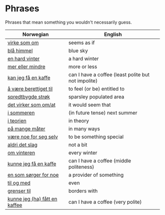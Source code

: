# Phrases

Phrases that mean something you wouldn't necessarily guess.

| Norwegian | English |
| --- | --- |
| [virke som om](https://www.ordnett.no/search?language=no&phrase=virke%20som%20om) | seems as if |
| [blå himmel](https://www.ordnett.no/search?language=no&phrase=blå%20himmel) | blue sky |
| [en hard vinter](https://www.ordnett.no/search?language=no&phrase=en%20hard%20vinter) | a hard winter |
| [mer eller mindre](https://www.ordnett.no/search?language=no&phrase=mer%20eller%20mindre) | more or less |
| [kan jeg få en kaffe](https://www.ordnett.no/search?language=no&phrase=kan%20jeg%20få%20en%20kaffe) | can I have a coffee (least polite but not impolite) |
| [å være berettiget til](https://www.ordnett.no/search?language=no&phrase=å%20være%20berettiget%20til) | to feel (or be) entitled to |
| [spredtbygde strøk](https://www.ordnett.no/search?language=no&phrase=spredtbygde%20strøk) | sparsley populated area |
| [det virker som om/at](https://www.ordnett.no/search?language=no&phrase=det%20virker%20som%20om/at) | it would seem that |
| [i sommeren](https://www.ordnett.no/search?language=no&phrase=i%20sommeren) | (in future tense) next summer |
| [i teorien](https://www.ordnett.no/search?language=no&phrase=i%20teorien) | in theory |
| [på mange måter](https://www.ordnett.no/search?language=no&phrase=på%20mange%20måter) | in many ways |
| [være noe for seg selv](https://www.ordnett.no/search?language=no&phrase=være%20noe%20for%20seg%20selv) | to be something special |
| [aldri det slag](https://www.ordnett.no/search?language=no&phrase=aldri%20det%20slag) | not a bit |
| [om vinteren](https://www.ordnett.no/search?language=no&phrase=om%20vinteren) | every winter |
| [kunne jeg få en kaffe](https://www.ordnett.no/search?language=no&phrase=kunne%20jeg%20få%20en%20kaffe) | can I have a coffee (middle politeness) |
| [en som sørger for noe](https://www.ordnett.no/search?language=no&phrase=en%20som%20sørger%20for%20noe) | a provider of something |
| [til og med](https://www.ordnett.no/search?language=no&phrase=til%20og%20med) | even |
| [grenser til](https://www.ordnett.no/search?language=no&phrase=grenser%20til) | borders with |
| [kunne jeg (ha) fått en kaffee](https://www.ordnett.no/search?language=no&phrase=kunne%20jeg%20(ha)%20fått%20en%20kaffee) | can I have a coffee (very polite) |

